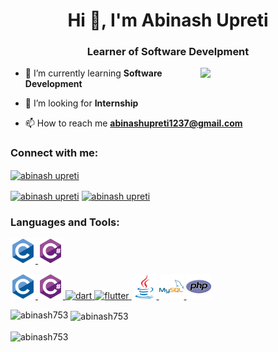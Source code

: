 
<h1 align="center">Hi 👋, I'm Abinash Upreti</h1>
<h3 align="center">Learner of Software Develpment</h3>
<image align="right"width="200"src="https://cdn.dribbble.com/users/926537/screenshots/4502924/python-2.gif"> 

- 🌱 I’m currently learning **Software Development**

- 🤝 I’m looking for **Internship**

- 📫 How to reach me **abinashupreti1237@gmail.com**

<h3 align="left">Connect with me:</h3>
<p align="left">
<a href="https://www.linkedin.com/in/abinashupreti/" target="blank"><img align="center" src="![image](https://github.com/Abinash753/About-Me/assets/113379244/c1922f8e-4cfd-44c5-930a-ec9aca05f8db)
" alt="abinash upreti" height="30" width="40" /></a>


<a href="https://fb.com/abinash upreti" target="blank"><img align="center" src="https://raw.githubusercontent.com/rahuldkjain/github-profile-readme-generator/master/src/images/icons/Social/facebook.svg" alt="abinash upreti" height="30" width="40" /></a>
<a href="https://www.youtube.com/c/abinash upreti" target="blank"><img align="center" src="https://raw.githubusercontent.com/rahuldkjain/github-profile-readme-generator/master/src/images/icons/Social/youtube.svg" alt="abinash upreti" height="30" width="40" /></a>
</p>

<h3 align="left">Languages and Tools:</h3>
<p align="left"> <a href="https://www.cprogramming.com/" target="_blank" rel="noreferrer"> <img src="https://raw.githubusercontent.com/devicons/devicon/master/icons/c/c-original.svg" alt="c" width="40" height="40"/> 
</a> <a href="https://www.w3schools.com/cs/" target="_blank" rel="noreferrer"> <img src="https://raw.githubusercontent.com/devicons/devicon/master/icons/csharp/csharp-original.svg" alt="csharp" width="40" height="40"/>
  
  <a href="https://www.cprogramming.com/" target="_blank" rel="noreferrer"> <img src="https://raw.githubusercontent.com/devicons/devicon/master/icons/c/c-original.svg" alt="c" width="40" height="40"/> </a> <a href="https://www.w3schools.com/cs/" target="_blank" rel="noreferrer"> <img src="https://raw.githubusercontent.com/devicons/devicon/master/icons/csharp/csharp-original.svg" alt="csharp" width="40" height="40"/> </a> <a href="https://dart.dev" target="_blank" rel="noreferrer"> <img src="https://www.vectorlogo.zone/logos/dartlang/dartlang-icon.svg" alt="dart" width="40" height="40"/> </a> <a href="https://flutter.dev" target="_blank" rel="noreferrer"> <img src="https://www.vectorlogo.zone/logos/flutterio/flutterio-icon.svg" alt="flutter" width="40" height="40"/> </a> <a href="https://www.java.com" target="_blank" rel="noreferrer"> <img src="https://raw.githubusercontent.com/devicons/devicon/master/icons/java/java-original.svg" alt="java" width="40" height="40"/> </a> <a href="https://www.mysql.com/" target="_blank" rel="noreferrer"> <img src="https://raw.githubusercontent.com/devicons/devicon/master/icons/mysql/mysql-original-wordmark.svg" alt="mysql" width="40" height="40"/> </a> <a href="https://www.php.net" target="_blank" rel="noreferrer"> <img src="https://raw.githubusercontent.com/devicons/devicon/master/icons/php/php-original.svg" alt="php" width="40" height="40"/> </a> </p>

<p><img align="left" src="https://github-readme-stats.vercel.app/api/top-langs?username=abinash753&show_icons=true&locale=en&layout=compact" alt="abinash753" /></p>

<p>&nbsp;<img align="center" src="https://github-readme-stats.vercel.app/api?username=abinash753&show_icons=true&locale=en" alt="abinash753" /></p>

<p><img align="center" src="https://github-readme-streak-stats.herokuapp.com/?user=abinash753&" alt="abinash753" /></p>

